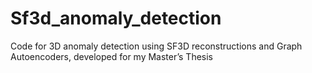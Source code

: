# Sf3d_anomaly_detection
Code for 3D anomaly detection using SF3D reconstructions and Graph Autoencoders, developed for my Master’s Thesis
